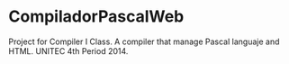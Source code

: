 CompiladorPascalWeb
===================

Project for Compiler I Class. A compiler that manage Pascal languaje and HTML. UNITEC 4th Period 2014.
